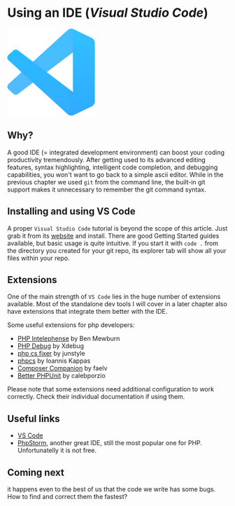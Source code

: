 # Using an IDE (_Visual Studio Code_)

![VS Code logo](../pic/vscode-logo.png)

## Why?

A good IDE (= integrated development environment) can boost your coding productivity tremendously. After getting used to its advanced editing features, syntax highlighting, intelligent code completion, and debugging capabilities, you won't want to go back to a simple ascii editor. While in the previous chapter we used `git` from the command line, the built-in git support makes it unnecessary to remember the git command syntax.

## Installing and using VS Code

A proper `Visual Studio Code` tutorial is beyond the scope of this article. Just grab it from its [website](https://code.visualstudio.com/) and install. There are good Getting Started guides available, but basic usage is quite intuitive.
If you start it with `code .` from the directory you created for your git repo, its explorer tab will show all your files within your repo.

## Extensions

One of the main strength of `VS Code` lies in the huge number of extensions available.
Most of the standalone dev tools I will cover in a later chapter also have extensions that integrate them better with the IDE.

Some useful extensions for php developers:

* [PHP Intelephense](https://marketplace.visualstudio.com/items?itemName=bmewburn.vscode-intelephense-client) by Ben Mewburn
* [PHP Debug](https://marketplace.visualstudio.com/items?itemName=xdebug.php-debug) by Xdebug
* [php cs fixer](https://marketplace.visualstudio.com/items?itemName=junstyle.php-cs-fixer) by junstyle
* [phpcs](https://marketplace.visualstudio.com/items?itemName=ikappas.phpcs) by Ioannis Kappas
* [Composer Companion](https://marketplace.visualstudio.com/items?itemName=faelv.composer-companion) by faelv
* [Better PHPUnit](https://marketplace.visualstudio.com/items?itemName=calebporzio.better-phpunit) by calebporzio

Please note that some extensions need additional configuration to work correctly. Check their individual documentation if using them.

## Useful links

* [VS Code](https://code.visualstudio.com/)
* [PhpStorm](https://www.jetbrains.com/phpstorm/), another great IDE, still the most popular one for PHP. Unfortunatelly it is not free.

## Coming next

it happens even to the best of us that the code we write has some bugs. How to find and correct them the fastest?
